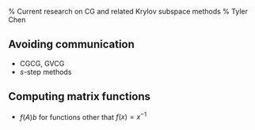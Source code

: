 % Current research on CG and related Krylov subspace methods
% Tyler Chen



## Avoiding communication 

- CGCG, GVCG
- $s$-step methods

## Computing matrix functions

- $f(A)b$ for functions other that $f(x) = x^{-1}$
